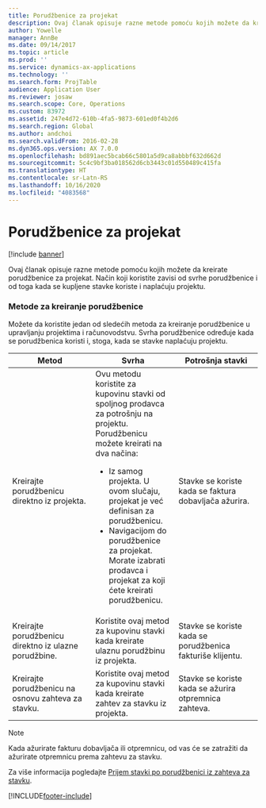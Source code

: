```yaml
---
title: Porudžbenice za projekat
description: Ovaj članak opisuje razne metode pomoću kojih možete da kreirate porudžbenice za projekat. Način koji koristite zavisi od svrhe porudžbenice i od toga kada se kupljene stavke koriste i naplaćuju projektu.
author: Yowelle
manager: AnnBe
ms.date: 09/14/2017
ms.topic: article
ms.prod: ''
ms.service: dynamics-ax-applications
ms.technology: ''
ms.search.form: ProjTable
audience: Application User
ms.reviewer: josaw
ms.search.scope: Core, Operations
ms.custom: 83972
ms.assetid: 247e4d72-610b-4fa5-9873-601ed0f4b2d6
ms.search.region: Global
ms.author: andchoi
ms.search.validFrom: 2016-02-28
ms.dyn365.ops.version: AX 7.0.0
ms.openlocfilehash: bd891aec5bcab66c5801a5d9ca8abbbf632d662d
ms.sourcegitcommit: 5c4c9bf3ba018562d6cb3443c01d550489c415fa
ms.translationtype: HT
ms.contentlocale: sr-Latn-RS
ms.lasthandoff: 10/16/2020
ms.locfileid: "4083568"
---
```

# <a name="purchase-orders-for-a-project"></a>Porudžbenice za projekat

[!include [banner](../includes/banner.md)]

Ovaj članak opisuje razne metode pomoću kojih možete da kreirate porudžbenice za projekat. Način koji koristite zavisi od svrhe porudžbenice i od toga kada se kupljene stavke koriste i naplaćuju projektu.

### <a name="methods-for-creating-a-purchase-order"></a>Metode za kreiranje porudžbenice

Možete da koristite jedan od sledećih metoda za kreiranje porudžbenice u upravljanju projektima i računovodstvu. Svrha porudžbenice određuje kada se porudžbenica koristi i, stoga, kada se stavke naplaćuju projektu.

<table>
<colgroup>
<col width="33%" />
<col width="33%" />
<col width="33%" />
</colgroup>
<thead>
<tr class="header">
<th>Metod</th>
<th>Svrha</th>
<th>Potrošnja stavki</th>
</tr>
</thead>
<tbody>
<tr class="odd">
<td>Kreirajte porudžbenicu direktno iz projekta.</td>
<td>Ovu metodu koristite za kupovinu stavki od spoljnog prodavca za potrošnju na projektu. Porudžbenicu možete kreirati na dva načina:
<ul>
<li>Iz samog projekta. U ovom slučaju, projekat je već definisan za porudžbenicu.</li>
<li>Navigacijom do porudžbenice za projekat. Morate izabrati prodavca i projekat za koji ćete kreirati porudžbenicu.</li>
</ul></td>
<td>Stavke se koriste kada se faktura dobavljača ažurira.</td>
</tr>
<tr class="even">
<td>Kreirajte porudžbenicu direktno iz ulazne porudžbine.</td>
<td>Koristite ovaj metod za kupovinu stavki kada kreirate ulaznu porudžbinu iz projekta.</td>
<td>Stavke se koriste kada se porudžbenica fakturiše klijentu.</td>
</tr>
<tr class="odd">
<td>Kreirajte porudžbenicu na osnovu zahteva za stavku.</td>
<td>Koristite ovaj metod za kupovinu stavki kada kreirate zahtev za stavku iz projekta.</td>
<td>Stavke se koriste kada se ažurira otpremnica zahteva.</td>
</tr>
</tbody>
</table>

> [!NOTE] 
> Kada ažurirate fakturu dobavljača ili otpremnicu, od vas će se zatražiti da ažurirate otpremnicu prema zahtevu za stavku.

Za više informacija pogledajte [Prijem stavki po porudžbenici iz zahteva za stavku](tasks/receive-items-purchase-order-item-requirement.md).



[!INCLUDE[footer-include](../includes/footer-banner.md)]